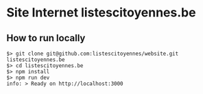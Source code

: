 # Site Internet listescitoyennes.be

## How to run locally

```
$> git clone git@github.com:listescitoyennes/website.git listescitoyennes.be
$> cd listescitoyennes.be
$> npm install
$> npm run dev
info: > Ready on http://localhost:3000
```
